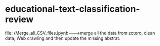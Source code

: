 # educational-text-classification-review
file: /Merge_all_CSV_files.ipynb--->merge all the data from zotero, clean data, Web crawling and then update the missing abstrat.
